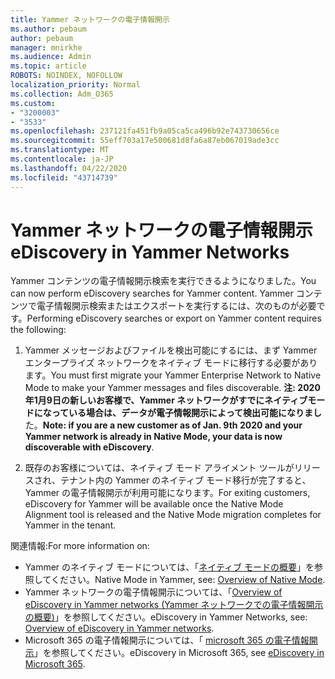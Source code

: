 ```yaml
---
title: Yammer ネットワークの電子情報開示
ms.author: pebaum
author: pebaum
manager: mnirkhe
ms.audience: Admin
ms.topic: article
ROBOTS: NOINDEX, NOFOLLOW
localization_priority: Normal
ms.collection: Adm_O365
ms.custom:
- "3200003"
- "3533"
ms.openlocfilehash: 237121fa451fb9a05ca5ca496b92e743730656ce
ms.sourcegitcommit: 55eff703a17e500681d8fa6a87eb067019ade3cc
ms.translationtype: MT
ms.contentlocale: ja-JP
ms.lasthandoff: 04/22/2020
ms.locfileid: "43714739"
---
```

# <a name="ediscovery-in-yammer-networks"></a><span data-ttu-id="93e26-102">Yammer ネットワークの電子情報開示</span><span class="sxs-lookup"><span data-stu-id="93e26-102">eDiscovery in Yammer Networks</span></span>

<span data-ttu-id="93e26-103">Yammer コンテンツの電子情報開示検索を実行できるようになりました。</span><span class="sxs-lookup"><span data-stu-id="93e26-103">You can now perform eDiscovery searches for Yammer content.</span></span>  <span data-ttu-id="93e26-104">Yammer コンテンツで電子情報開示検索またはエクスポートを実行するには、次のものが必要です。</span><span class="sxs-lookup"><span data-stu-id="93e26-104">Performing eDiscovery searches or export on Yammer content requires the following:</span></span>

1. <span data-ttu-id="93e26-105">Yammer メッセージおよびファイルを検出可能にするには、まず Yammer エンタープライズ ネットワークをネイティブ モードに移行する必要があります。</span><span class="sxs-lookup"><span data-stu-id="93e26-105">You must first migrate your Yammer Enterprise Network to Native Mode to make your Yammer messages and files discoverable.</span></span> <span data-ttu-id="93e26-106">**注: 2020 年1月9日の新しいお客様で、Yammer ネットワークがすでにネイティブモードになっている場合は、データが電子情報開示によって検出可能になりまし**た。</span><span class="sxs-lookup"><span data-stu-id="93e26-106">**Note: if you are a new customer as of Jan. 9th 2020 and your Yammer network is already in Native Mode, your data is now discoverable with eDiscovery**.</span></span>

2. <span data-ttu-id="93e26-107">既存のお客様については、ネイティブ モード アライメント ツールがリリースされ、テナント内の Yammer のネイティブ モード移行が完了すると、Yammer の電子情報開示が利用可能になります。</span><span class="sxs-lookup"><span data-stu-id="93e26-107">For exiting customers, eDiscovery for Yammer will be available once the Native Mode Alignment tool is released and the Native Mode migration completes for Yammer in the tenant.</span></span>

<span data-ttu-id="93e26-108">関連情報:</span><span class="sxs-lookup"><span data-stu-id="93e26-108">For more information on:</span></span>

- <span data-ttu-id="93e26-109">Yammer のネイティブ モードについては、「[ネイティブ モードの概要](https://docs.microsoft.com/yammer/configure-your-yammer-network/overview-native-mode)」を参照してください。</span><span class="sxs-lookup"><span data-stu-id="93e26-109">Native Mode in Yammer, see: [Overview of Native Mode](https://docs.microsoft.com/yammer/configure-your-yammer-network/overview-native-mode).</span></span>
- <span data-ttu-id="93e26-110">Yammer ネットワークの電子情報開示については、「[Overview of eDiscovery in Yammer networks (Yammer ネットワークでの電子情報開示の概要)](https://docs.microsoft.com/yammer/manage-security-and-compliance/overview-of-ediscovery)」を参照してください。</span><span class="sxs-lookup"><span data-stu-id="93e26-110">eDiscovery in Yammer Networks, see: [Overview of eDiscovery in Yammer networks](https://docs.microsoft.com/yammer/manage-security-and-compliance/overview-of-ediscovery).</span></span>
- <span data-ttu-id="93e26-111">Microsoft 365 の電子情報開示については、「 [microsoft 365 の電子情報開示](https://docs.microsoft.com/microsoft-365/compliance/ediscovery)」を参照してください。</span><span class="sxs-lookup"><span data-stu-id="93e26-111">eDiscovery in Microsoft  365, see [eDiscovery in Microsoft 365](https://docs.microsoft.com/microsoft-365/compliance/ediscovery).</span></span>

